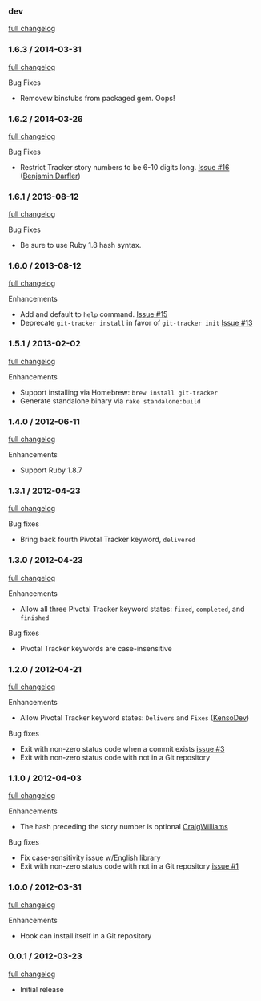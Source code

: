 ### dev
[full changelog](https://github.com/stevenharman/git_tracker/compare/v1.6.2...master)

### 1.6.3 / 2014-03-31
[full changelog](https://github.com/stevenharman/git_tracker/compare/v1.6.2...v1.6.3)

Bug Fixes

* Removew binstubs from packaged gem. Oops!

### 1.6.2 / 2014-03-26
[full changelog](https://github.com/stevenharman/git_tracker/compare/v1.6.1...v1.6.2)

Bug Fixes

* Restrict Tracker story numbers to be 6-10 digits long. [Issue
  #16](https://github.com/stevenharman/git_tracker/pull/16) ([Benjamin
  Darfler](https://github.com/bdarfler))

### 1.6.1 / 2013-08-12
[full changelog](https://github.com/stevenharman/git_tracker/compare/v1.6.0...v1.6.1)

Bug Fixes

* Be sure to use Ruby 1.8 hash syntax.

### 1.6.0 / 2013-08-12
[full changelog](https://github.com/stevenharman/git_tracker/compare/v1.5.1...v1.6.0)

Enhancements

* Add and default to `help` command. [Issue
  #15](https://github.com/stevenharman/git_tracker/issues/15)
* Deprecate `git-tracker install` in favor of `git-tracker init` [Issue
  #13](https://github.com/stevenharman/git_tracker/issues/13)

### 1.5.1 / 2013-02-02
[full changelog](https://github.com/stevenharman/git_tracker/compare/v1.4.0...v1.5.1)

Enhancements

* Support installing via Homebrew: `brew install git-tracker`
* Generate standalone binary via `rake standalone:build`

### 1.4.0 / 2012-06-11
[full changelog](https://github.com/stevenharman/git_tracker/compare/v1.3.1...v1.4.0)

Enhancements

* Support Ruby 1.8.7

### 1.3.1 / 2012-04-23
[full changelog](https://github.com/stevenharman/git_tracker/compare/v1.3.0...v1.3.1)

Bug fixes

* Bring back fourth Pivotal Tracker keyword, `delivered`

### 1.3.0 / 2012-04-23
[full changelog](https://github.com/stevenharman/git_tracker/compare/v1.2.0...v1.3.0)

Enhancements

* Allow all three Pivotal Tracker keyword states: `fixed`, `completed`, and `finished`

Bug fixes

* Pivotal Tracker keywords are case-insensitive

### 1.2.0 / 2012-04-21
[full changelog](https://github.com/stevenharman/git_tracker/compare/v1.1.0...v1.2.0)

Enhancements

* Allow Pivotal Tracker keyword states: `Delivers` and `Fixes`
  ([KensoDev](https://github.com/KensoDev))

Bug fixes

* Exit with non-zero status code when a commit exists [issue
  #3](https://github.com/stevenharman/git_tracker/issues/3)
* Exit with non-zero status code with not in a Git repository

### 1.1.0 / 2012-04-03
[full changelog](https://github.com/stevenharman/git_tracker/compare/v1.0.0...v1.1.0)

Enhancements

* The hash preceding the story number is optional [CraigWilliams](https://github.com/CraigWilliams)

Bug fixes

* Fix case-sensitivity issue w/English library
* Exit with non-zero status code with not in a Git repository [issue
  #1](https://github.com/stevenharman/git_tracker/issues/1)

### 1.0.0 / 2012-03-31
[full changelog](https://github.com/stevenharman/git_tracker/compare/v0.0.1...v1.0.0)

Enhancements

* Hook can install itself in a Git repository

### 0.0.1 / 2012-03-23
[full changelog](https://github.com/stevenharman/git_tracker/compare/5fbbe061e721c1f86fdd5d78a4bfb4c61a0eaf5c...v0.0.1)

* Initial release
